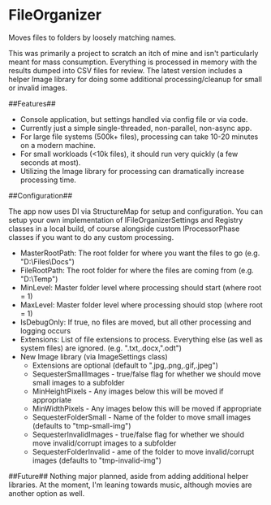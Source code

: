 FileOrganizer
==============

Moves files to folders by loosely matching names.

This was primarily a project to scratch an itch of mine and isn't particularly meant for mass consumption. Everything is processed in memory with the results dumped into CSV files for review. The latest version includes a helper Image library for doing some additional processing/cleanup for small or invalid images.

##Features##
- Console application, but settings handled via config file or via code.
- Currently just a simple single-threaded, non-parallel, non-async app.
- For large file systems (500k+ files), processing can take 10-20 minutes on a modern machine.
- For small workloads (<10k files), it should run very quickly (a few seconds at most).
- Utilizing the Image library for processing can dramatically increase processing time.

##Configuration##

The app now uses DI via StructureMap for setup and configuration. You can setup your own implementation of IFileOrganizerSettings and Registry classes in a local build, of course alongside custom IProcessorPhase classes if you want to do any custom processing.

- MasterRootPath: The root folder for where you want the files to go (e.g. "D:\Files\Docs")
- FileRootPath: The root folder for where the files are coming from (e.g. "D:\Temp")
- MinLevel: Master folder level where processing should start (where root = 1)
- MaxLevel: Master folder level where processing should stop (where root = 1)
- IsDebugOnly: If true, no files are moved, but all other processing and logging occurs
- Extensions: List of file extensions to process. Everything else (as well as system files) are ignored. (e.g. ".txt,.docx,".odt")
- New Image library (via ImageSettings class)
  - Extensions are optional (default to ".jpg,.png,.gif,.jpeg")
  - SequesterSmallImages - true/false flag for whether we should move small images to a subfolder
  - MinHeightPixels - Any images below this will be moved if appropriate
  - MinWidthPixels - Any images below this will be moved if appropriate
  - SequesterFolderSmall - Name of the folder to move small images (defaults to "tmp-small-img")
  - SequesterInvalidImages - true/false flag for whether we should move invalid/corrupt images to a subfolder
  - SequesterFolderInvalid - ame of the folder to move invalid/corrupt images (defaults to "tmp-invalid-img")
  
##Future##
Nothing major planned, aside from adding additional helper libraries. At the moment, I'm leaning towards music, although movies are another option as well.
